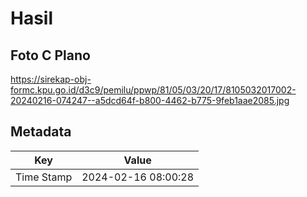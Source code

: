 # Hasil

## Foto C Plano

https://sirekap-obj-formc.kpu.go.id/d3c9/pemilu/ppwp/81/05/03/20/17/8105032017002-20240216-074247--a5dcd64f-b800-4462-b775-9feb1aae2085.jpg


## Metadata

| Key        | Value               |
| ---------- | ------------------- |
| Time Stamp | 2024-02-16 08:00:28 |



